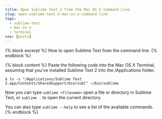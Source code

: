 ```yaml
---
title: Open Sublime Text 2 from the Mac OS X Command Line
slug: open-sublime-text-2-mac-os-x-command-line
tags:
  - sublime-text
  - mac-os-x
  - terminal
use: [posts]
---
```

{% block excerpt %}
How to open Sublime Text from the command line.
{% endblock %}

{% block content %}
Paste the following code into the Mac OS X Terminal, assuming that you've installed Sublime Text 2 into the /Applications folder.

    $ ln -s "/Applications/Sublime Text 2.app/Contents/SharedSupport/bin/subl" ~/bin/sublime

Now you can type `sublime <filename>` open a file or directory in Sublime Text, or `sublime .` to open the current directory.

You can also type `sublime --help` to see a list of the available commands.
{% endblock %}
